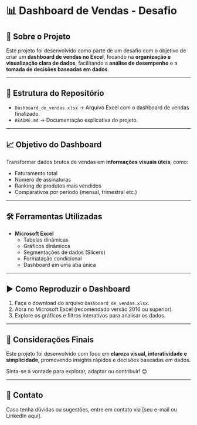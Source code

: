 # 📊 Dashboard de Vendas - Desafio

## 🧠 Sobre o Projeto

Este projeto foi desenvolvido como parte de um desafio com o objetivo de criar um **dashboard de vendas no Excel**, focando na **organização e visualização clara de dados**, facilitando a **análise de desempenho** e a **tomada de decisões baseadas em dados**.

---

## 📂 Estrutura do Repositório


- `Dashboard_de_vendas.xlsx` → Arquivo Excel com o dashboard de vendas finalizado.
- `README.md` → Documentação explicativa do projeto.

---

## 📈 Objetivo do Dashboard

Transformar dados brutos de vendas em **informações visuais úteis**, como:
- Faturamento total
- Número de assinaturas
- Ranking de produtos mais vendidos
- Comparativos por período (mensal, trimestral etc.)

---

## 🛠️ Ferramentas Utilizadas

- **Microsoft Excel**
  - Tabelas dinâmicas
  - Gráficos dinâmicos
  - Segmentações de dados (Slicers)
  - Formatação condicional
  - Dashboard em uma aba única

---

## ▶️ Como Reproduzir o Dashboard

1. Faça o download do arquivo `Dashboard_de_vendas.xlsx`.
2. Abra no Microsoft Excel (recomendado versão 2016 ou superior).
3. Explore os gráficos e filtros interativos para analisar os dados.


---

## 📝 Considerações Finais

Este projeto foi desenvolvido com foco em **clareza visual, interatividade e simplicidade**, promovendo insights rápidos e decisões baseadas em dados.

Sinta-se à vontade para explorar, adaptar ou contribuir! 😊

---

## 🔗 Contato

Caso tenha dúvidas ou sugestões, entre em contato via [seu e-mail ou LinkedIn aqui].

